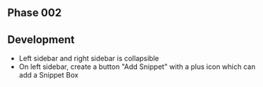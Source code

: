 ## Phase 002
## Development
 * Left sidebar and right sidebar is collapsible
 * On left sidebar, create a button "Add Snippet" with a plus icon which can add a Snippet Box